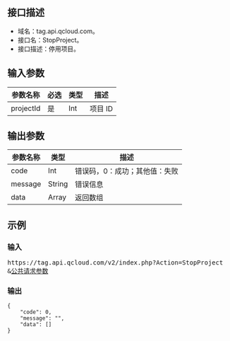 ﻿## 接口描述

- 域名：tag.api.qcloud.com。 
- 接口名：StopProject。
- 接口描述：停用项目。

## 输入参数

|参数名称|	必选	|类型	|描述|
|------|-----|------|------|
|projectId	|是|	Int	|项目 ID|

## 输出参数

|参数名称| 类型 |描述 |
|------|-----|------|
|code |Int |错误码，0：成功；其他值：失败 |
|message| String| 错误信息 |
|data |Array |返回数组|

## 示例
### 输入

<pre>
https://tag.api.qcloud.com/v2/index.php?Action=StopProject 
&<a href="https://intl.cloud.tencent.com/document/product/378/4380">公共请求参数</a>
</pre>

### 输出
```
{
    "code": 0,
    "message": "",
    "data": []
}
```
